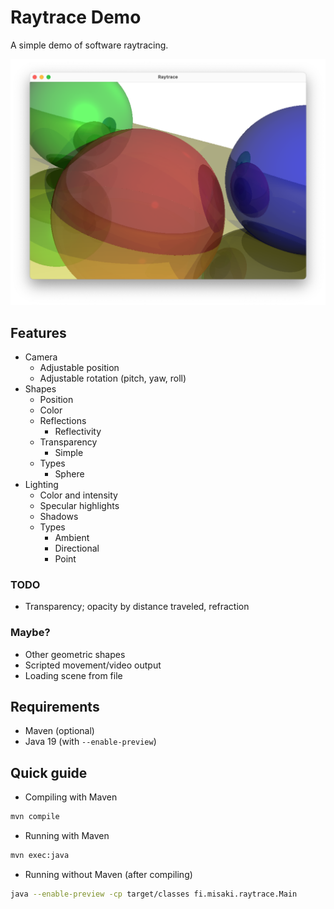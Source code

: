# Raytrace Demo

A simple demo of software raytracing.

![Screenshot](docs/Screen%20Shot%202023-02-05%20at%2021.54.32.png)

## Features

* Camera
  * Adjustable position
  * Adjustable rotation (pitch, yaw, roll)
* Shapes
  * Position
  * Color
  * Reflections
    * Reflectivity
  * Transparency
    * Simple
  * Types
    * Sphere
* Lighting
  * Color and intensity
  * Specular highlights
  * Shadows
  * Types
      * Ambient
      * Directional
      * Point

### TODO

* Transparency; opacity by distance traveled, refraction

### Maybe?
* Other geometric shapes
* Scripted movement/video output
* Loading scene from file

## Requirements
* Maven (optional)
* Java 19 (with `--enable-preview`)

## Quick guide

* Compiling with Maven
```bash
mvn compile
```

* Running with Maven
```bash
mvn exec:java
```

* Running without Maven (after compiling)
```bash
java --enable-preview -cp target/classes fi.misaki.raytrace.Main
```